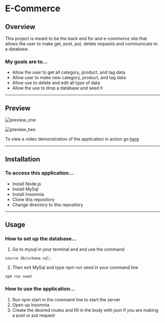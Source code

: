 # E-Commerce

## Overview
This project is meant to be the back end for and e-commerce site that allows the user to make get, post, put, delete requests and communicate to a database.

### My goals are to...

* Allow the user to get all category, product, and tag data
* Allow user to make new category, product, and tag data
* Allow use to delete and edit all type of data
* Allow the use to drop a database and seed it

---

## Preview

![preview_one](https://user-images.githubusercontent.com/105886307/200938669-fd5e30ab-fac9-4ef2-ba12-b7f646868543.png)

![preview_two](https://user-images.githubusercontent.com/105886307/200938759-7153a75a-c5c4-435e-ab16-4f2630814abb.png)

To view a video demonstration of the application in action go [here](https://drive.google.com/file/d/1of3EFyMPKpcTBh-1ePypQvbyjo4XI91F/view)

---

## Installation

### To access this application...

* Install Node.js
* Install MySql
* Install Insomnia
* Clone this repository
* Change directory to this repository

---

## Usage

### How to set up the database...

1. Go to mysql in your terminal and and use the command 

```mysql
source db/schema.sql;
```

2. Then exit MySql and type npm run seed in your command line
```
npm run seed
```

### How to use the application...

1. Run npm start in the command line to start the server
2. Open up Insomnia
3. Create the desired routes and fill in the body with json if you are making a post or put request


